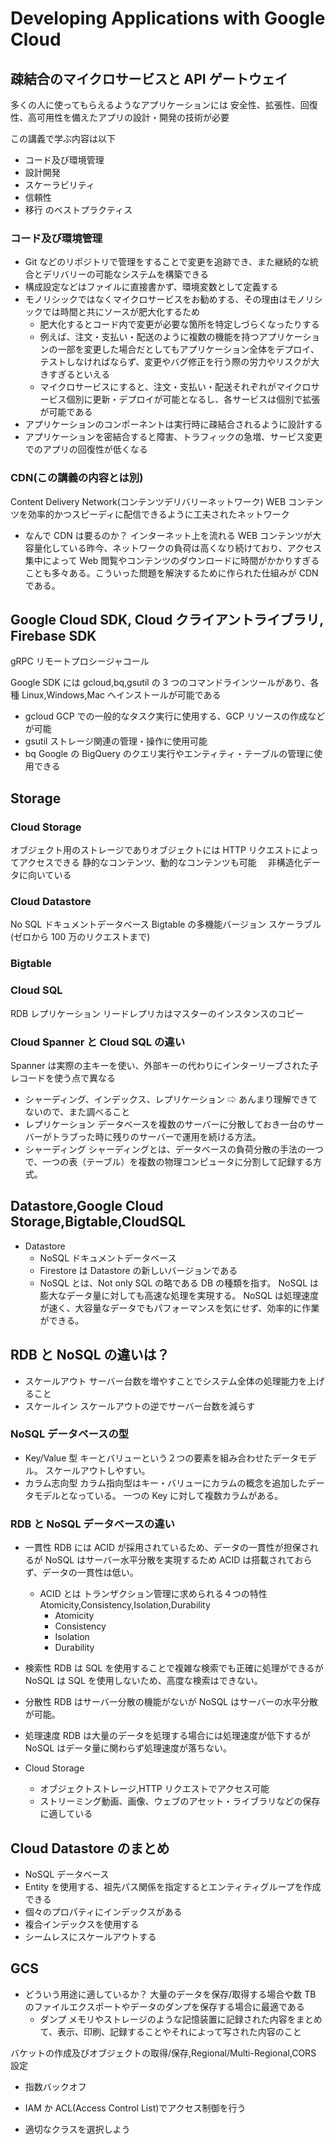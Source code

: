 # Developing Applications with Google Cloud

## 疎結合のマイクロサービスと API ゲートウェイ

多くの人に使ってもらえるようなアプリケーションには
安全性、拡張性、回復性、高可用性を備えたアプリの設計・開発の技術が必要

この講義で学ぶ内容は以下

- コード及び環境管理
- 設計開発
- スケーラビリティ
- 信頼性
- 移行
  のベストプラクティス

### コード及び環境管理

- Git などのリポジトリで管理をすることで変更を追跡でき、また継続的な統合とデリバリーの可能なシステムを構築できる
- 構成設定などはファイルに直接書かず、環境変数として定義する
- モノリシックではなくマイクロサービスをお勧めする、その理由はモノリシックでは時間と共にソースが肥大化するため
  - 肥大化するとコード内で変更が必要な箇所を特定しづらくなったりする
  - 例えば、注文・支払い・配送のように複数の機能を持つアプリケーションの一部を変更した場合だとしてもアプリケーション全体をデプロイ、
    テストしなければならず、変更やバグ修正を行う際の労力やリスクが大きすぎるといえる
  - マイクロサービスにすると、注文・支払い・配送それぞれがマイクロサービス個別に更新・デプロイが可能となるし、各サービスは個別で拡張が可能である
- アプリケーションのコンポーネントは実行時に疎結合されるように設計する
- アプリケーションを密結合すると障害、トラフィックの急増、サービス変更でのアプリの回復性が低くなる

### CDN(この講義の内容とは別)

Content Delivery Network(コンテンツデリバリーネットワーク)
WEB コンテンツを効率的かつスピーディに配信できるように工夫されたネットワーク

- なんで CDN は要るのか？
  インターネット上を流れる WEB コンテンツが大容量化している昨今、ネットワークの負荷は高くなり続けており、アクセス集中によって Web 閲覧やコンテンツのダウンロードに時間がかかりすぎることも多々ある。こういった問題を解決するために作られた仕組みが CDN である。

## Google Cloud SDK, Cloud クライアントライブラリ, Firebase SDK

gRPC リモートプロシージャコール

Google SDK には gcloud,bq,gsutil の 3 つのコマンドラインツールがあり、各種 Linux,Windows,Mac へインストールが可能である

- gcloud
  GCP での一般的なタスク実行に使用する、GCP リソースの作成などが可能
- gsutil
  ストレージ関連の管理・操作に使用可能
- bq
  Google の BigQuery のクエリ実行やエンティティ・テーブルの管理に使用できる

## Storage

### Cloud Storage

オブジェクト用のストレージでありオブジェクトには HTTP リクエストによってアクセスできる
静的なコンテンツ、動的なコンテンツも可能　
非構造化データに向いている

### Cloud Datastore

No SQL ドキュメントデータベース
Bigtable の多機能バージョン
スケーラブル(ゼロから 100 万のリクエストまで)

### Bigtable

### Cloud SQL

RDB
レプリケーション
リードレプリカはマスターのインスタンスのコピー

### Cloud Spanner と Cloud SQL の違い

Spanner は実際の主キーを使い、外部キーの代わりにインターリーブされた子レコードを使う点で異なる

- シャーディング、インデックス、レプリケーション
  ⇨ あんまり理解できてないので、また調べること
- レプリケーション
  データベースを複数のサーバーに分散しておき一台のサーバーがトラブった時に残りのサーバーで運用を続ける方法。
- シャーディング
  シャーディングとは、データベースの負荷分散の手法の一つで、一つの表（テーブル）を複数の物理コンピュータに分割して記録する方式。

## Datastore,Google Cloud Storage,Bigtable,CloudSQL

- Datastore
  - NoSQL ドキュメントデータベース
  - Firestore は Datastore の新しいバージョンである
  - NoSQL とは、Not only SQL の略である DB の種類を指す。
    NoSQL は膨大なデータ量に対しても高速な処理を実現する。
    NoSQL は処理速度が速く、大容量なデータでもパフォーマンスを気にせず、効率的に作業ができる。

## RDB と NoSQL の違いは？

- スケールアウト
  サーバー台数を増やすことでシステム全体の処理能力を上げること
- スケールイン
  スケールアウトの逆でサーバー台数を減らす

### NoSQL データベースの型

- Key/Value 型
  キーとバリューという２つの要素を組み合わせたデータモデル。
  スケールアウトしやすい。
- カラム志向型
  カラム指向型はキー・バリューにカラムの概念を追加したデータモデルとなっている。
  一つの Key に対して複数カラムがある。

### RDB と NoSQL データベースの違い

- 一貫性
  RDB には ACID が採用されているため、データの一貫性が担保されるが NoSQL はサーバー水平分散を実現するため
  ACID は搭載されておらず、データの一貫性は低い。
  - ACID とは
    トランザクション管理に求められる４つの特性 Atomicity,Consistency,Isolation,Durability
    - Atomicity
    - Consistency
    - Isolation
    - Durability
- 検索性
  RDB は SQL を使用することで複雑な検索でも正確に処理ができるが NoSQL は SQL を使用しないため、高度な検索はできない。
- 分散性
  RDB はサーバー分散の機能がないが NoSQL はサーバーの水平分散が可能。
- 処理速度
  RDB は大量のデータを処理する場合には処理速度が低下するが NoSQL はデータ量に関わらず処理速度が落ちない。

- Cloud Storage
  - オブジェクトストレージ,HTTP リクエストでアクセス可能
  - ストリーミング動画、画像、ウェブのアセット・ライブラリなどの保存に適している

## Cloud Datastore のまとめ

- NoSQL データベース
- Entity を使用する、祖先パス関係を指定するとエンティティグループを作成できる
- 個々のプロパティにインデックスがある
- 複合インデックスを使用する
- シームレスにスケールアウトする

## GCS

- どういう用途に適しているか？
  大量のデータを保存/取得する場合や数 TB のファイルエクスポートやデータのダンプを保存する場合に最適である
  - ダンプ
    メモリやストレージのような記憶装置に記録された内容をまとめて、表示、印刷、記録することやそれによって写された内容のこと

バケットの作成及びオブジェクトの取得/保存,Regional/Multi-Regional,CORS 設定

- 指数バックオフ

- IAM か ACL(Access Control List)でアクセス制御を行う
- 適切なクラスを選択しよう

